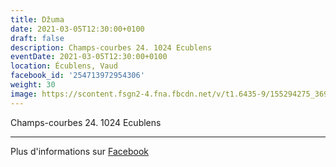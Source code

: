 ```yaml
---
title: Džuma
date: 2021-03-05T12:30:00+0100
draft: false
description: Champs-courbes 24. 1024 Ecublens
eventDate: 2021-03-05T12:30:00+0100
location: Écublens, Vaud
facebook_id: '254713972954306'
weight: 30
image: https://scontent.fsgn2-4.fna.fbcdn.net/v/t1.6435-9/155294275_3695079563921169_4909597834044538694_n.jpg?_nc_cat=101&ccb=1-7&_nc_sid=9e60e4&_nc_ohc=ETdHtQh3LGYQ7kNvwFkyff5&_nc_oc=Adk3w9gJrqmVMAGdJprsK7iZq5x8c_SYxS6qT9YXIZmwrPYO8OELJ_sk2iQdReiS6wc&_nc_zt=23&_nc_ht=scontent.fsgn2-4.fna&edm=ABTKTjYEAAAA&_nc_gid=ZX3p7zMlbbOsee0XrPzQ0g&oh=00_AfOSQOQkQHxLXStmrfODStyLgiEViXQNAMda8QqNsSIqjg&oe=688C15DB
---
```


Champs-courbes 24. 1024 Ecublens

---

Plus d'informations sur [Facebook](https://facebook.com/events/254713972954306)